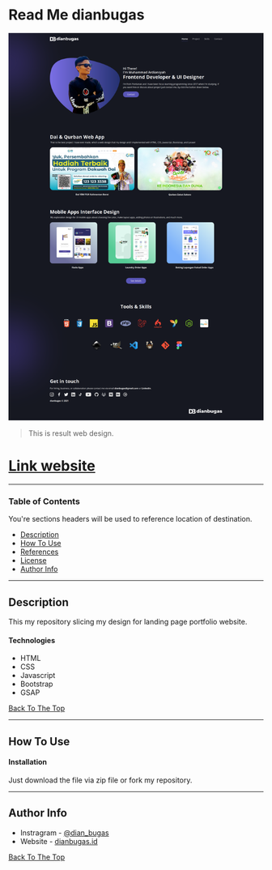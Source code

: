 # Read Me dianbugas

![Project Image](https://github.com/dianbugas/dianbugas.github.io/blob/master/assets/web/dianbugas.id.png)

> This is result web design.

# [Link website](https://dianbugas.github.io)

---

### Table of Contents
You're sections headers will be used to reference location of destination.

- [Description](#description)
- [How To Use](#how-to-use)
- [References](#references)
- [License](#license)
- [Author Info](#author-info)

---

## Description

This my repository slicing my design for landing page portfolio website.

#### Technologies

- HTML
- CSS
- Javascript
- Bootstrap
- GSAP


[Back To The Top](#read-me-padlabs)

---

## How To Use

#### Installation

Just download the file via zip file or fork my repository.


---

## Author Info

- Instragram - [@dian_bugas](https://instagram.com/dian_bugas)
- Website - [dianbugas.id](https://dianbugas.github.io/)

[Back To The Top](#read-me-padlabs)

